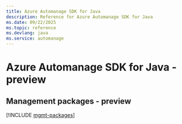 ```yaml
---
title: Azure Automanage SDK for Java
description: Reference for Azure Automanage SDK for Java
ms.date: 09/22/2025
ms.topic: reference
ms.devlang: java
ms.service: automanage
---
```

# Azure Automanage SDK for Java - preview

## Management packages - preview
[!INCLUDE [mgmt-packages](automanage-mgmt-index.md)]
